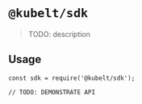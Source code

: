# `@kubelt/sdk`

> TODO: description

## Usage

```
const sdk = require('@kubelt/sdk');

// TODO: DEMONSTRATE API
```
